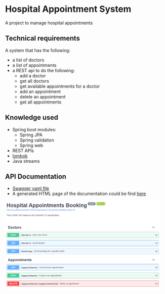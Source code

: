 # Hospital Appointment System
A project to manage hospital appointments

## Technical requirements
A system that has the following:
- a list of doctors
- a list of appointments
- a REST api to do the following:
  - add a doctor
  - get all doctors
  - get available appointments for a doctor
  - add an appointment
  - delete an appointment
  - get all appointments

## Knowledge used
- Spring boot modules:
  - Spring JPA
  - Spring validation
  - Spring web
- REST APIs
- [lombok](https://projectlombok.org/)
- Java streams

## API Documentation
- [Swagger yaml file](https://github.com/emad-eldeen/hospital-appointments-booking/blob/master/swagger/openapi3_0.yaml)
- A generated HTML page of the documentation could be find [here](https://raw.githack.com/emad-eldeen/hospital-appointments-booking/master/swagger/index.html)

![snapshot from swagger](/screenshots/swagger.png?raw=true)